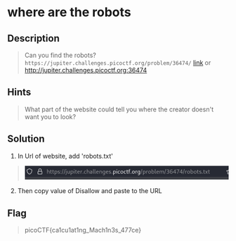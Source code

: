 # where are the robots

## Description
> Can you find the robots? `https://jupiter.challenges.picoctf.org/problem/36474/` [link](https://jupiter.challenges.picoctf.org/problem/36474/) or http://jupiter.challenges.picoctf.org:36474

## Hints
> What part of the website could tell you where the creator doesn't want you to look?

## Solution
1. In Url of website, add 'robots.txt'
> ![alt text](image.png)

2. Then copy value of Disallow and paste to the URL

## Flag
> picoCTF{ca1cu1at1ng_Mach1n3s_477ce}